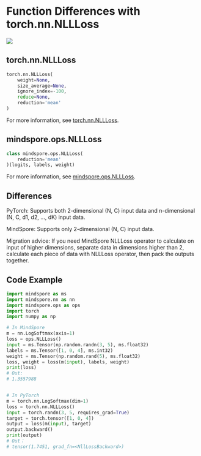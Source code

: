 # Function Differences with torch.nn.NLLLoss

<a href="https://gitee.com/mindspore/docs/blob/r1.8/docs/mindspore/source_en/note/api_mapping/pytorch_diff/NLLLoss.md" target="_blank"><img src="https://mindspore-website.obs.cn-north-4.myhuaweicloud.com/website-images/master/resource/_static/logo_source_en.png"></a>

## torch.nn.NLLLoss

```python
torch.nn.NLLLoss(
    weight=None,
    size_average=None,
    ignore_index=-100,
    reduce=None,
    reduction='mean'
)
```

For more information, see [torch.nn.NLLLoss](https://pytorch.org/docs/1.5.0/nn.html#torch.nn.NLLLoss).

## mindspore.ops.NLLLoss

```python
class mindspore.ops.NLLLoss(
    reduction='mean'
)(logits, labels, weight)
```

For more information, see [mindspore.ops.NLLLoss](https://mindspore.cn/docs/en/r1.8/api_python/ops/mindspore.ops.NLLLoss.html#mindspore.ops.NLLLoss).

## Differences

PyTorch: Supports both 2-dimensional (N, C) input data and n-dimensional (N, C, d1, d2, ..., dK) input data.

MindSpore: Supports only 2-dimensional (N, C) input data.

Migration advice: If you need MindSpore NLLLoss operator to calculate on input of higher dimensions, separate data in dimensions higher than 2, calculate each piece of data with NLLLoss operator, then pack the outputs together.

## Code Example

```python
import mindspore as ms
import mindspore.nn as nn
import mindspore.ops as ops
import torch
import numpy as np

# In MindSpore
m = nn.LogSoftmax(axis=1)
loss = ops.NLLLoss()
input = ms.Tensor(np.random.randn(3, 5), ms.float32)
labels = ms.Tensor([1, 0, 4], ms.int32)
weight = ms.Tensor(np.random.rand(5), ms.float32)
loss, weight = loss(m(input), labels, weight)
print(loss)
# Out:
# 1.3557988


# In PyTorch
m = torch.nn.LogSoftmax(dim=1)
loss = torch.nn.NLLLoss()
input = torch.randn(3, 5, requires_grad=True)
target = torch.tensor([1, 0, 4])
output = loss(m(input), target)
output.backward()
print(output)
# Out：
# tensor(1.7451, grad_fn=<NllLossBackward>)
```
